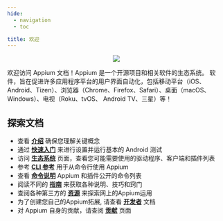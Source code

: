 ```yaml
---
hide:
  - navigation
  - toc

title: 欢迎
---
```

<style>
  .md-typeset h1 {
    display: none;
  }
</style>
<div style="text-align: center">
  <img src="assets/images/appium-logo-horiz.png" style="max-width: 400px;" />
</div>

欢迎访问 Appium 文档！Appium 是一个开源项目和相关软件的生态系统。
软件，旨在促进许多应用程序平台的用户界面自动化，包括移动平台（iOS、
Android、Tizen）、浏览器（Chrome、Firefox、Safari）、桌面（macOS、Windows）、电视（Roku、tvOS、
Android TV、三星）等！

## 探索文档

<div class="grid cards" markdown>

-   查看 [__介绍__](./intro/index.md) 确保您理解关键概念
-   通过 [__快速入门__](./quickstart/index.md) 来进行设置并运行基本的 Android 测试
-   访问 [__生态系统__](./ecosystem/index.md) 页面，查看您可能需要使用的驱动程序、客户端和插件列表
-   参考 [__CLI 参考__](./cli/index.md) 用于从命令行使用 Appium
-   查看 [__命令说明__](./commands/index.md) Appium 和插件公开的命令列表
-   阅读不同的 [__指南__](./guides/migrating-1-to-2.md) 来获取各种说明、技巧和窍门
-   查阅各种第三方的 [__资源__](./resources.md) 来探索网上的Appium运用
-   为了创建您自己的Appium拓展, 请查看 [__开发者__](./developing/index.md) 文档
-   对 Appium 自身的贡献，请查阅 [__贡献__](./contributing/index.md) 页面

</div>
